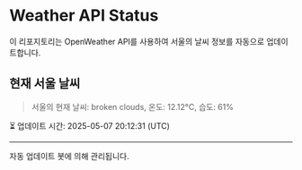 
# Weather API Status

이 리포지토리는 OpenWeather API를 사용하여 서울의 날씨 정보를 자동으로 업데이트합니다.

## 현재 서울 날씨
> 서울의 현재 날씨: broken clouds, 온도: 12.12°C, 습도: 61%

⏳ 업데이트 시간: 2025-05-07 20:12:31 (UTC)

---
자동 업데이트 봇에 의해 관리됩니다.
